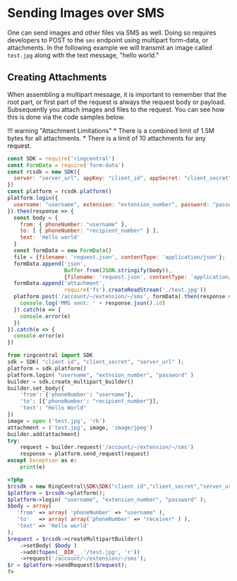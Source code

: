 # Sending Images over SMS

One can send images and other files via SMS as well. Doing so requires developers to POST to the `sms` endpoint using multipart form-data, or attachments. In the following example we will transmit an image called `test.jpg` along with the text message, "hello world."

## Creating Attachments

When assembling a multipart message, it is important to remember that the root part, or first part of the request is always the request body or payload. Subsequently you attach images and files to the request. You can see how this is done via the code samples below.

!!! warning "Attachment Limitations"
    * There is a combined limit of 1.5M bytes for all attachments.
    * There is a limit of 10 attachments for any request. 

```javascript tab="Javascript" hl_lines="15 16 17 18 19 20 21"
const SDK = require('ringcentral')
const FormData = require('form-data')
const rcsdk = new SDK({
  server: "server_url", appKey: "client_id", appSecret: "client_secret"
})
const platform = rcsdk.platform()
platform.login({
  username: "username", extension: "extension_number", password: "password"
}).then(response => {
  const body = {
    from: { phoneNumber: "username" },
    to: [ { phoneNumber: "recipient_number" } ],
    text: 'Hello world'
  }
  const formData = new FormData()
  file = {filename: 'request.json', contentType: 'application/json'};
  formData.append('json',
                  Buffer.from(JSON.stringify(body)),
                  {filename: 'request.json', contentType: 'application/json'})
  formData.append('attachment',
                  require('fs').createReadStream('./test.jpg'))
  platform.post('/account/~/extension/~/sms', formData).then(response => {
    console.log('MMS sent: ' + response.json().id)
  }).catch(e => {
    console.error(e)
  })
}).catch(e => {
  console.error(e)
})
```

```python tab="Python" hl_lines="5 6 7 8 9 10 11 12 13"
from ringcentral import SDK
sdk = SDK( "client id", "client_secret", "server_url" );
platform = sdk.platform()
platform.login( "username", "extnsion_number", "password" )
builder = sdk.create_multipart_builder()
builder.set_body({
    'from': {'phoneNumber': "username"},
    'to': [{'phoneNumber': "recipient_number"}],
    'text': "Hello World"
})
image = open ('test.jpg', 'rb')
attachment = ('test.jpg', image, 'image/jpeg')
builder.add(attachment)
try:
    request = builder.request('/account/~/extension/~/sms')
    response = platform.send_request(request)
except Exception as e:
    print(e)
```

```php tab="PHP" hl_lines="10 11 12 13"
<?php
$rcsdk = new RingCentral\SDK\SDK("client id","client_secret","server_url");
$platform = $rcsdk->platform();
$platform->login( "username", "extension_number", "password" );
$body = array(
   'from' => array( 'phoneNumber' => "username" ),
   'to'   => array( array('phoneNumber' => "receiver" ) ),
   'text' => 'Hello world'
);
$request = $rcsdk->createMultipartBuilder()
    ->setBody( $body )
    ->add(fopen(__DIR__.'/test.jpg', 'r'))
    ->request('/account/~/extension/~/sms');
$r = $platform->sendRequest($request);
?>
```
